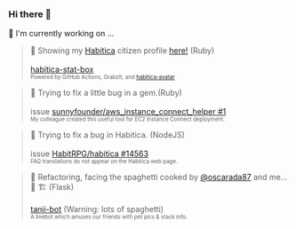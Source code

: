 
### Hi there 👋

<!--
**umbrella-h/umbrella-h** is a ✨ _special_ ✨ repository because its `README.md` (this file) appears on your GitHub profile.

Here are some ideas to get you started:

- 🔭 I’m currently working on ...
- 🌱 I’m currently learning ...
- 👯 I’m looking to collaborate on ...
- 🤔 I’m looking for help with ...
- 💬 Ask me about ...
- 📫 How to reach me: ...
- 😄 Pronouns: ...
- ⚡ Fun fact: ...
-->

🔭  I'm currently working on ...
   > 🥷 Showing my [Habitica](https://github.com/HabitRPG/habitica) citizen profile [here!](https://gist.github.com/umbrella-h/2affbec51aec6050a462cee0b2293e46) (Ruby)\
     \
     [habitica-stat-box](https://github.com/umbrella-h/habitica-stat-box)\
     <sup><sub>Powered by GitHub Actions, GrabzIt, and [habitica-avatar](https://github.com/crookedneighbor/habitica-avatar)<sub></sub>
   
   > 🐞 Trying to fix a little bug in a gem.(Ruby)\
     \
     issue [sunnyfounder/aws_instance_connect_helper #1](https://github.com/sunnyfounder/aws_instance_connect_helper/issues/1)\
     <sup><sup>My colleague created this useful tool for EC2 Instance Connect deployment.<sub></sub>

   > 🐞 Trying to fix a bug in Habitica. (NodeJS)\
     \
     issue [HabitRPG/habitica #14563](https://github.com/HabitRPG/habitica/issues/14563)\
     <sup><sup>FAQ translations do not appear on the Habitica web page.<sub></sub>

   > 🍝 Refactoring, facing the spaghetti cooked by [@oscarada87](https://github.com/oscarada87) and me...🤦 🏗️ (Flask) \
     \
     [tanji-bot](https://github.com/oscarada87/tanji-bot) (Warning: lots of spaghetti)\
     <sup><sub>A linebot which amuses our friends with pet pics & stack info.<sub></sub>
     
